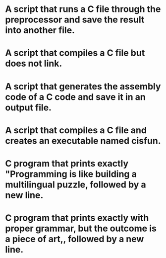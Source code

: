 # A script that runs a C file through the preprocessor and save the result into another file.
# A script that compiles a C file but does not link.
# A script that generates the assembly code of a C code and save it in an output file.
# A script that compiles a C file and creates an executable named cisfun.
# C program that prints exactly "Programming is like building a multilingual puzzle, followed by a new line.
# C program that prints exactly with proper grammar, but the outcome is a piece of art,, followed by a new line.
